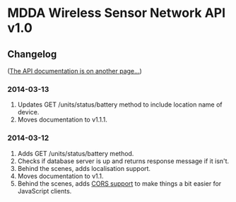 # MDDA Wireless Sensor Network API v1.0 

## Changelog
([The API documentation is on another page…](/docs/))

### 2014-03-13
1. Updates GET /units/status/battery method to include location name of device.
2. Moves documentation to v1.1.1.

### 2014-03-12
1. Adds GET /units/status/battery method.
2. Checks if database server is up and returns response message if it isn't.
3. Behind the scenes, adds localisation support.
4. Moves documentation to v1.1.
5. Behind the scenes, adds [CORS support](http://enable-cors.org/index.html) to make things a bit easier for JavaScript clients.